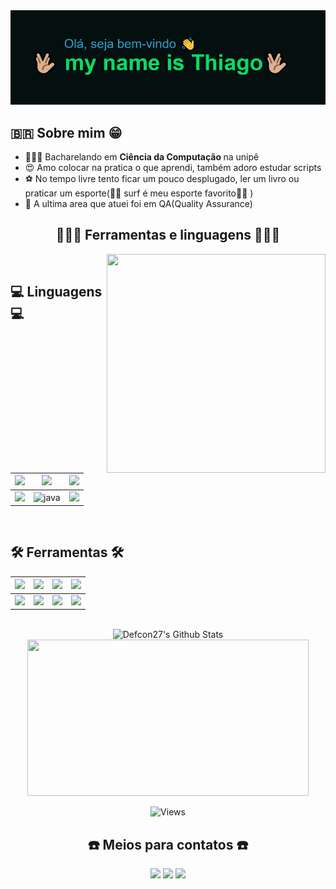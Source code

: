    <img src="header.png">

<div>
 <h2>🇧🇷 Sobre mim 😁 </h2>
 
- 👨🏽‍🎓   Bacharelando em <b> Ciência da Computação </b> na unipê 
- 😍  Amo colocar na pratica o que aprendi, também adoro estudar scripts   
- ⚽️  No tempo livre tento ficar um pouco desplugado, ler um livro ou praticar um esporte(🏄🏽 surf é meu esporte favorito🏄🏽 )
- 🦾  A ultima area que atuei foi em QA(Quality Assurance)
</div>

<h2 align="center">  👨🏽‍💻  Ferramentas e linguagens 👨🏽‍💻 </h2>
<img src="https://media.giphy.com/media/XHAv3GveJMXMXSumkO/giphy-downsized.gif" align="right"  height="350" width="350" > </img>

 <br>
 
  <h2 > 💻 Linguagens 💻  </h2> 
  
<img src="https://img.icons8.com/color/48/null/c-programming.png"/>|<img src="https://img.icons8.com/external-dygo-kerismaker/48/null/external-SQL-networking-dygo-kerismaker.png"/>|<img src="https://img.icons8.com/fluency/48/000000/python.png"/>
   |--|--|--|
   <img src="https://img.icons8.com/officel/48/000000/php-logo.png"/>|<img  alt="java" height="48" width="48" src="https://cdn.jsdelivr.net/gh/devicons/devicon/icons/java/java-original.svg">|<img src="https://img.icons8.com/doodle/48/000000/bash.png"/>
  <br>
 
 
 <h2> 🛠 Ferramentas 🛠  </h2> 
   

<img src="https://img.icons8.com/ios-filled/50/000000/github.png"/>|<img src="https://img.icons8.com/color/48/FFFFFF/pycharm.png">|<img src="https://img.icons8.com/color/48/000000/intellij-idea.png">|<img src="https://img.icons8.com/external-tal-revivo-filled-tal-revivo/48/null/external-django-a-high-level-python-web-framework-that-encourages-rapid-development-logo-filled-tal-revivo.png"/>
|--|--|--|--|
<img src="https://img.icons8.com/color/48/000000/trello.png"/>|<img src="https://img.icons8.com/color/48/000000/git.png">|<img src="https://img.icons8.com/officel/40/000000/selenium-test-automation.png">|<img src="https://img.icons8.com/external-tal-revivo-shadow-tal-revivo/48/null/external-linux-a-family-of-open-source-unix-like-operating-systems-based-on-the-linux-kernel-logo-shadow-tal-revivo.png"/>

 
 <br>

<div align="center" >
   
<img width="550" height="250" src="https://github-readme-stats-defcon27.vercel.app/api?username=tgn76ok&show_icons=true&line_height=21&theme=blue-green" alt="Defcon27's Github Stats" />
   <img width="450" height="250"src="https://github-readme-stats.vercel.app/api/top-langs/?username=tgn76ok&layout=compact&langs_count=7&line_height=30&theme=blue-green"/> 

   
   ![Views](https://komarev.com/ghpvc/?username=tgn76ok) 
   
   
   

</div>







<h2 align="center" >☎️ Meios para contatos ☎️ </h2>
<div align="center" >
   <a href="https://instagram.com/Thiago.tgn" target="_blank"><img width="210" src="https://img.shields.io/badge/Instagram-E4405F?style=for-the-badge&logo=instagram&logoColor=white"></a>
   <a href="https://api.whatsapp.com/send?phone=5583996031377" target="_blank"><img width="200" src="https://img.shields.io/badge/WhatsApp-25D366?style=for-the-badge&logo=whatsapp&logoColor=white" ></a>
  <a href = "mailto:tgermanon@gmail.com" target="_blank"><img width="150" src="https://img.shields.io/badge/Gmail-D14836?style=for-the-badge&logo=gmail&logoColor=white"  ></a>
</div>


